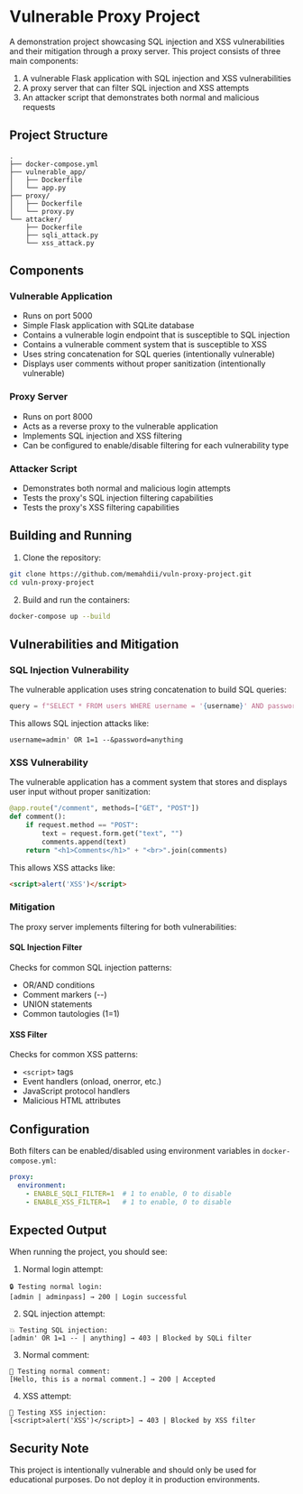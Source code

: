 # Vulnerable Proxy Project

A demonstration project showcasing SQL injection and XSS vulnerabilities and their mitigation through a proxy server. This project consists of three main components:

1. A vulnerable Flask application with SQL injection and XSS vulnerabilities
2. A proxy server that can filter SQL injection and XSS attempts
3. An attacker script that demonstrates both normal and malicious requests

## Project Structure

```
.
├── docker-compose.yml
├── vulnerable_app/
│   ├── Dockerfile
│   └── app.py
├── proxy/
│   ├── Dockerfile
│   └── proxy.py
└── attacker/
    ├── Dockerfile
    ├── sqli_attack.py
    └── xss_attack.py
```

## Components

### Vulnerable Application
- Runs on port 5000
- Simple Flask application with SQLite database
- Contains a vulnerable login endpoint that is susceptible to SQL injection
- Contains a vulnerable comment system that is susceptible to XSS
- Uses string concatenation for SQL queries (intentionally vulnerable)
- Displays user comments without proper sanitization (intentionally vulnerable)

### Proxy Server
- Runs on port 8000
- Acts as a reverse proxy to the vulnerable application
- Implements SQL injection and XSS filtering
- Can be configured to enable/disable filtering for each vulnerability type

### Attacker Script
- Demonstrates both normal and malicious login attempts
- Tests the proxy's SQL injection filtering capabilities
- Tests the proxy's XSS filtering capabilities

## Building and Running

1. Clone the repository:
```bash
git clone https://github.com/memahdii/vuln-proxy-project.git
cd vuln-proxy-project
```

2. Build and run the containers:
```bash
docker-compose up --build
```

## Vulnerabilities and Mitigation

### SQL Injection Vulnerability
The vulnerable application uses string concatenation to build SQL queries:
```python
query = f"SELECT * FROM users WHERE username = '{username}' AND password = '{password}'"
```

This allows SQL injection attacks like:
```
username=admin' OR 1=1 --&password=anything
```

### XSS Vulnerability
The vulnerable application has a comment system that stores and displays user input without proper sanitization:
```python
@app.route("/comment", methods=["GET", "POST"])
def comment():
    if request.method == "POST":
        text = request.form.get("text", "")
        comments.append(text)
    return "<h1>Comments</h1>" + "<br>".join(comments)
```

This allows XSS attacks like:
```html
<script>alert('XSS')</script>
```

### Mitigation
The proxy server implements filtering for both vulnerabilities:

#### SQL Injection Filter
Checks for common SQL injection patterns:
- OR/AND conditions
- Comment markers (--)
- UNION statements
- Common tautologies (1=1)

#### XSS Filter
Checks for common XSS patterns:
- `<script>` tags
- Event handlers (onload, onerror, etc.)
- JavaScript protocol handlers
- Malicious HTML attributes

## Configuration

Both filters can be enabled/disabled using environment variables in `docker-compose.yml`:

```yaml
proxy:
  environment:
    - ENABLE_SQLI_FILTER=1  # 1 to enable, 0 to disable
    - ENABLE_XSS_FILTER=1   # 1 to enable, 0 to disable
```

## Expected Output

When running the project, you should see:

1. Normal login attempt:
```
🔒 Testing normal login:
[admin | adminpass] → 200 | Login successful
```

2. SQL injection attempt:
```
💥 Testing SQL injection:
[admin' OR 1=1 -- | anything] → 403 | Blocked by SQLi filter
```

3. Normal comment:
```
🧪 Testing normal comment:
[Hello, this is a normal comment.] → 200 | Accepted
```

4. XSS attempt:
```
🧪 Testing XSS injection:
[<script>alert('XSS')</script>] → 403 | Blocked by XSS filter
```

## Security Note

This project is intentionally vulnerable and should only be used for educational purposes. Do not deploy it in production environments.
